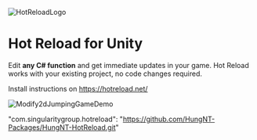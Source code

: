 ![HotReloadLogo](https://hotreload.net/logo.png?w=256&q=75)

# Hot Reload for Unity

Edit **any C# function** and get immediate updates in your game. Hot Reload works with your existing project, no code changes required.

Install instructions on https://hotreload.net/

![Modify2dJumpingGameDemo](https://hot-reload-assets.s3.amazonaws.com/assets/hotreload_jump_demo.gif)

"com.singularitygroup.hotreload": "https://github.com/HungNT-Packages/HungNT-HotReload.git"
